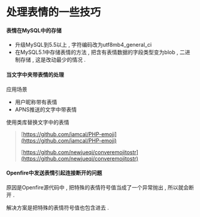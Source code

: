 # 处理表情的一些技巧

#### 表情在MySQL中的存储

* 升级MySQL到5.5以上 , 字符编码改为utf8mb4\_general\_ci
* 在MySQL5.1中存储表情的方法 , 把含有表情数据的字段类型变为blob , 二进制存储 , 这是改动最少的情况 . 

#### 当文字中夹带表情的处理

应用场景

* 用户昵称带有表情
* APNS推送的文字中带表情

使用类库替换文字中的表情

> [https://github.com/iamcal/PHP-emoji](https://github.com/iamcal/PHP-emoji)
>
> [https://github.com/newjueqi/converemojitostr](https://github.com/newjueqi/converemojitostr)

#### Openfire中发送表情引起连接断开的问题

原因是Openfire源代码中 , 把特殊的表情符号值当成了一个异常抛出 , 所以就会断开 . 

解决方案是把特殊的表情符号值也包含进去 . 



